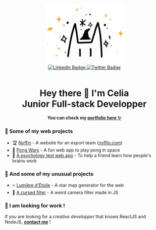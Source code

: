 <div id="header" align="center">
  <img src="profile_pic.gif" width="250"/>
  <div id="badges">
    <a href="https://www.linkedin.com/in/c%C3%A9lia-leloup-7b346a186/">
      <img src="https://img.shields.io/badge/LinkedIn-blue?style=for-the-badge&logo=linkedin&logoColor=white" alt="LinkedIn Badge"/>
    </a>
    <a href="https://twitter.com/celia_leloup">
      <img src="https://img.shields.io/badge/Twitter-blue?style=for-the-badge&logo=twitter&logoColor=white" alt="Twitter Badge"/>
    </a>
  </div>
  <img src="https://komarev.com/ghpvc/?username=your-github-username&style=flat-square&color=blue" alt=""/>
  <h1> Hey there 👋 I'm Celia <br>Junior Full-stack Developper</h1>
  <b>You can check my <a href="https://handsomely-moth-230.notion.site/C-lia-Leloup-c5ef46d679a546058fc5d5a76ba2284e">portfolio here ✨</a></b>
</div>

### 🔭 Some of my web projects
- 🏆 [Nyffin](https://gitlab.com/mli42/nyffin) - A website for an esport team ([nyffin.com](https://www.nyffin.com/))
- 🚀 [Pong Wars](https://github.com/celeloup/42_transcendence) - A fun web app to play pong in space 
- 🧠 [A psychology test web app](https://github.com/celeloup/psychology_test) - To help a friend learn how people's brains work

### 🌱 And some of my unusual projects
- ⭐ [Lumière d'Étoile](https://github.com/celeloup/lumiere_etoile) - A star map generator for the web 
- 🤡 [A cursed filter](https://github.com/celeloup/cursed_filter) - A weird camera filter made in JS 

### 💪 I am looking for work !
If you are looking for a *creative developper* that knows ReactJS and NodeJS, [**contact me**](https://www.linkedin.com/in/c%C3%A9lia-leloup-7b346a186/) !
